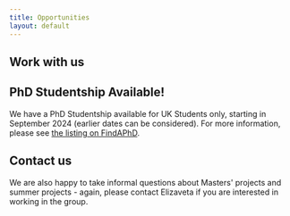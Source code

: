 ```yaml
---
title: Opportunities
layout: default
---
```


## Work with us

## PhD Studentship Available!
We have a PhD Studentship available for UK Students only, starting in September 2024 (earlier dates can be considered). For more information, please see
[the listing on FindAPhD](https://www.findaphd.com/phds/project/machine-learning-algorithms-for-ab-initio-based-paramagnetic-nmr-analysis/?p168622).


## Contact us

We are also happy to take informal questions about Masters' projects and summer projects - again, please contact Elizaveta if you are interested in working in the group.